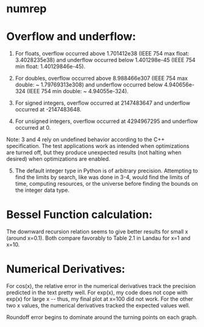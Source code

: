 # numrep

Overflow and underflow:
======================

1. For floats, overflow occurred above 1.701412e38 (IEEE 754 max float: 3.4028235e38) and underflow occurred below 1.401298e-45 (IEEE 754 min float: 1.40129846e-45).

2. For doubles, overflow occurred above 8.988466e307 (IEEE 754 max double: ~ 1.79769313e308) and underflow occurred below 4.940656e-324 (IEEE 754 min double: ~ 4.94055e-324).

3. For signed integers, overflow occurred at 2147483647 and underflow occurred at -2147483648.

4. For unsigned integers, overflow occurred at 4294967295 and underflow occurred at 0.

Note: 3 and 4 rely on undefined behavior according to the C++ specification. The test applications work as intended when optimizations are turned off, but they produce unexpected results (not halting when desired) when optimizations are enabled.

5. The default integer type in Python is of arbitrary precision. Attempting to find the limits by search, like was done in 3-4, would find the limits of time, computing resources, or the universe before finding the bounds on the integer data type.

Bessel Function calculation:
===========================

The downward recursion relation seems to give better results for small x (around x=0.1). Both compare favorably to Table 2.1 in Landau for x=1 and x=10.

Numerical Derivatives:
=========================

For cos(x), the relative error in the numerical derivatives track the precision predicted in the text pretty well. For exp(x), my code does not cope with exp(x) for large x -- thus, my final plot at x=100 did not work. For the other two x values, the numerical derivatives tracked the expected values well.

Roundoff error begins to dominate around the turning points on each graph.

